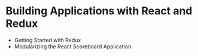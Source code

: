 # Building Applications with React and Redux
- Getting Started with Redux 
- Modularizing the React Scoreboard Application 
